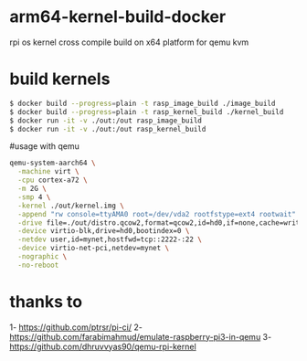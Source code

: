 # arm64-kernel-build-docker
rpi os kernel cross compile build on x64 platform for qemu kvm

# build kernels
```bash
$ docker build --progress=plain -t rasp_image_build ./image_build
$ docker build --progress=plain -t rasp_kernel_build ./kernel_build
$ docker run -it -v ./out:/out rasp_image_build
$ docker run -it -v ./out:/out rasp_kernel_build
```

#usage with qemu
```bash
qemu-system-aarch64 \
  -machine virt \
  -cpu cortex-a72 \
  -m 2G \
  -smp 4 \
  -kernel ./out/kernel.img \
  -append "rw console=ttyAMA0 root=/dev/vda2 rootfstype=ext4 rootwait" \
  -drive file=./out/distro.qcow2,format=qcow2,id=hd0,if=none,cache=writeback \
  -device virtio-blk,drive=hd0,bootindex=0 \
  -netdev user,id=mynet,hostfwd=tcp::2222-:22 \
  -device virtio-net-pci,netdev=mynet \
  -nographic \
  -no-reboot

```

# thanks to
1- https://github.com/ptrsr/pi-ci/ 
2- https://github.com/farabimahmud/emulate-raspberry-pi3-in-qemu
3- https://github.com/dhruvvyas90/qemu-rpi-kernel
